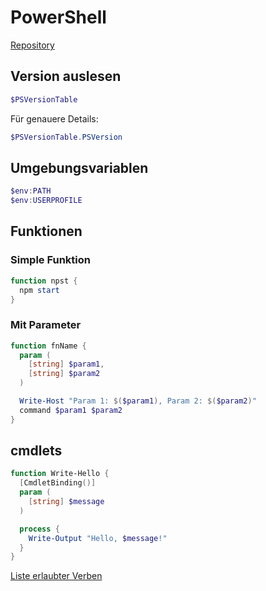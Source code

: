 # PowerShell

[Repository](https://github.com/PowerShell/PowerShell)

## Version auslesen

~~~ powershell
$PSVersionTable
~~~

Für genauere Details:

~~~ powershell
$PSVersionTable.PSVersion
~~~

## Umgebungsvariablen

~~~ powershell
$env:PATH
$env:USERPROFILE
~~~

## Funktionen

### Simple Funktion

~~~ powershell
function npst {
  npm start
}
~~~

### Mit Parameter

~~~ powershell
function fnName {
  param (
    [string] $param1,
    [string] $param2
  )

  Write-Host "Param 1: $($param1), Param 2: $($param2)"
  command $param1 $param2
}
~~~

## cmdlets

~~~ powershell
function Write-Hello {
  [CmdletBinding()]
  param (
    [string] $message
  )

  process {
    Write-Output "Hello, $message!"
  }
}
~~~

[Liste erlaubter Verben](https://learn.microsoft.com/en-us/powershell/scripting/developer/cmdlet/approved-verbs-for-windows-powershell-commands)